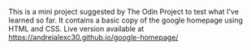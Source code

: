This is a mini project suggested by The Odin Project to test what I've learned so far. It contains a basic copy of the google homepage using HTML and CSS. Live version available at https://andreialexc30.github.io/google-homepage/
